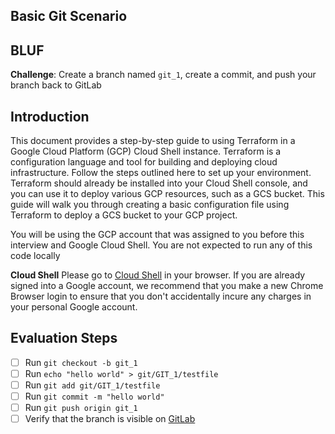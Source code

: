 ## Basic Git Scenario

## BLUF

**Challenge**: Create a branch named `git_1`, create a commit, and push your branch back to GitLab

## Introduction
This document provides a step-by-step guide to using Terraform in a Google Cloud Platform (GCP) Cloud Shell instance. Terraform is a configuration language and tool for building and deploying cloud infrastructure.  Follow the steps outlined here to set up your environment. Terraform should already be installed into your Cloud Shell console, and you can use it to deploy various GCP resources, such as a GCS bucket. This guide will walk you through creating a basic configuration file using Terraform to deploy a GCS bucket to your GCP project.

You will be using the GCP account that was assigned to you before this interview and Google Cloud Shell. You are not expected to run any of this code locally

**Cloud Shell**
Please go to [Cloud Shell](https://shell.cloud.google.com/?hl=en_US&fromcloudshell=true&show=terminal) in your browser. If you are already signed into a Google account, we recommend that you make a new Chrome Browser login to ensure that you don't accidentally incure any charges in your personal Google account.

## Evaluation Steps

- [ ] Run `git checkout -b git_1`
- [ ] Run `echo "hello world" > git/GIT_1/testfile`
- [ ] Run `git add git/GIT_1/testfile`
- [ ] Run `git commit -m "hello world"`
- [ ] Run `git push origin git_1`
- [ ] Verify that the branch is visible on [GitLab](https://git.lunar.darkwolf.rocks/)
